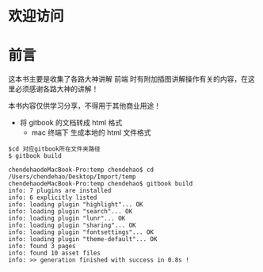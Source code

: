 # 欢迎访问

# 前言

这本书主要是收集了各路大神讲解 前端 时有附加插图讲解操作有关的内容，在这里必须感谢各路大神的讲解！

本书内容仅供学习分享，不得用于其他商业用途！

- 将 gitbook 的文档转成 html 格式 
    - mac 终端下 生成本地的 html 文件格式

```
$cd 对应gitbook所在文件夹路径
$ gitbook build
```
```
chendehaodeMacBook-Pro:temp chendehao$ cd /Users/chendehao/Desktop/Import/temp 
chendehaodeMacBook-Pro:temp chendehao$ gitbook build
info: 7 plugins are installed 
info: 6 explicitly listed 
info: loading plugin "highlight"... OK 
info: loading plugin "search"... OK 
info: loading plugin "lunr"... OK 
info: loading plugin "sharing"... OK 
info: loading plugin "fontsettings"... OK 
info: loading plugin "theme-default"... OK 
info: found 3 pages 
info: found 10 asset files 
info: >> generation finished with success in 0.8s ! 
```
